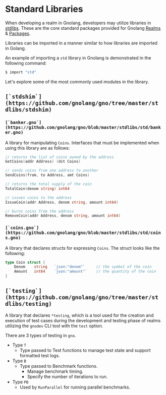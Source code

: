 # Standard Libraries

When developing a realm in Gnolang, developers may utilize libraries in [stdlibs](https://github.com/gnolang/gno/tree/master/stdlibs). These are the core standard packages provided for Gnolang [Realms ](building-a-realm/overview.md)& [Packages](packages.md).&#x20;

Libraries can be imported in a manner similar to how libraries are imported in Golang.

An example of importing a `std` library in Gnolang is demonstrated in the following command:

```bash
$ import "std"
```

Let's explore some of the most commonly used modules in the library.

## ``[`stdshim`](https://github.com/gnolang/gno/tree/master/stdlibs/stdshim)``

### ``[`banker.gno`](https://github.com/gnolang/gno/blob/master/stdlibs/std/banker.gno)``

A library for manipulating `Coins`. Interfaces that must be implemented when using this library are as follows:

```go
// returns the list of coins owned by the address
GetCoins(addr Address) (dst Coins)

// sends coins from one address to another
SendCoins(from, to Address, amt Coins)

// returns the total supply of the coin
TotalCoin(denom string) int64

// issues coins to the address
IssueCoin(addr Address, denom string, amount int64)

// burns coins from the address
RemoveCoin(addr Address, denom string, amount int64)
```

### ``[`coins.gno`](https://github.com/gnolang/gno/blob/master/stdlibs/std/coins.gno)``

A library that declares structs for expressing `Coins`. The struct looks like the following:

```go
type Coin struct {
    Denom    string   `json:"denom"`     // the symbol of the coin
    Amount   int64    `json:"amount"`    // the quantity of the coin
}
```

## ``[`testing`](https://github.com/gnolang/gno/tree/master/stdlibs/testing)``

A library that declares `*testing`, which is a tool used for the creation and execution of test cases during the development and testing phase of realms utilizing the `gnodev` CLI tool with the `test` option.

There are 3 types of testing in `gno`.

* Type `T`
  * Type passed to Test functions to manage test state and support formatted test logs.
* Type `B`
  * Type passed to Benchmark functions.
    * Manage benchmark timing.
    * Specify the number of iterations to run.
* Type `PB`
  * Used by `RunParallel` for running parallel benchmarks.
